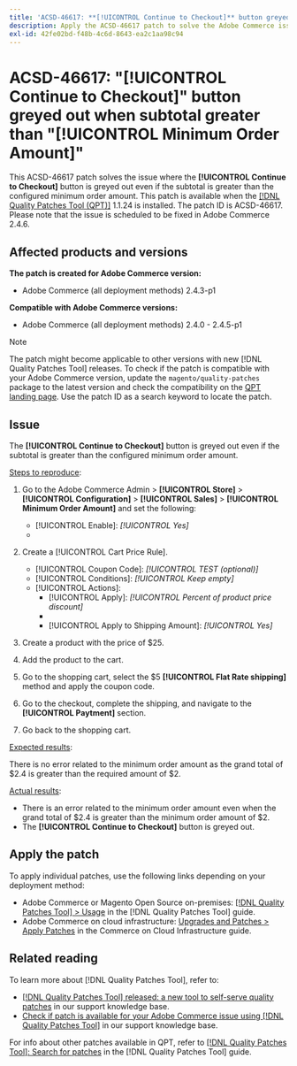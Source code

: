 ```yaml
---
title: 'ACSD-46617: **[!UICONTROL Continue to Checkout]** button greyed out when subtotal greater than configured minimum order amount'
description: Apply the ACSD-46617 patch to solve the Adobe Commerce issue where the **[!UICONTROL Continue to Checkout]** button is greyed out even if the subtotal is greater than the configured minimum order amount.
exl-id: 42fe02bd-f48b-4c6d-8643-ea2c1aa98c94
---
```

# ACSD-46617: "[!UICONTROL Continue to Checkout]" button greyed out when subtotal greater than "[!UICONTROL Minimum Order Amount]"

This ACSD-46617 patch solves the issue where the **[!UICONTROL Continue to Checkout]** button is greyed out even if the subtotal is greater than the configured minimum order amount. This patch is available when the [[!DNL Quality Patches Tool (QPT)]](/help/announcements/adobe-commerce-announcements/magento-quality-patches-released-new-tool-to-self-serve-quality-patches.md) 1.1.24 is installed. The patch ID is ACSD-46617. Please note that the issue is scheduled to be fixed in Adobe Commerce 2.4.6.

## Affected products and versions

**The patch is created for Adobe Commerce version:**

* Adobe Commerce (all deployment methods) 2.4.3-p1

**Compatible with Adobe Commerce versions:**

* Adobe Commerce (all deployment methods) 2.4.0 - 2.4.5-p1

>[!NOTE]
>
>The patch might become applicable to other versions with new [!DNL Quality Patches Tool] releases. To check if the patch is compatible with your Adobe Commerce version, update the `magento/quality-patches` package to the latest version and check the compatibility on the [QPT landing page](https://experienceleague.adobe.com/tools/commerce-quality-patches/index.html). Use the patch ID as a search keyword to locate the patch.

## Issue

The **[!UICONTROL Continue to Checkout]** button is greyed out even if the subtotal is greater than the configured minimum order amount.

<u>Steps to reproduce</u>:

1. Go to the Adobe Commerce Admin > **[!UICONTROL Store]** > **[!UICONTROL Configuration]** > **[!UICONTROL Sales]** > **[!UICONTROL Minimum Order Amount]** and set the following: 
    * [!UICONTROL Enable]: *[!UICONTROL Yes]*
    * [!UICONTROL Minimum Amount]: *2*

1. Create a [!UICONTROL Cart Price Rule].
    * [!UICONTROL Coupon Code]: *[!UICONTROL TEST (optional)]*
    * [!UICONTROL Conditions]: *[!UICONTROL Keep empty]*
    * [!UICONTROL Actions]:
        * [!UICONTROL Apply]: *[!UICONTROL Percent of product price discount]*
        * [!UICONTROL Discount Amount]: *92*
        * [!UICONTROL Apply to Shipping Amount]: *[!UICONTROL Yes]*
1. Create a product with the price of $25.
1. Add the product to the cart.
1. Go to the shopping cart, select the $5 **[!UICONTROL Flat Rate shipping]** method and apply the coupon code.
1. Go to the checkout, complete the shipping, and navigate to the **[!UICONTROL Paytment]** section.
1. Go back to the shopping cart.

<u>Expected results</u>:

There is no error related to the minimum order amount as the grand total of $2.4 is greater than the required amount of $2.

<u>Actual results</u>:

* There is an error related to the minimum order amount even when the grand total of $2.4 is greater than the minimum order amount of $2.
* The **[!UICONTROL Continue to Checkout]** button is greyed out.

## Apply the patch

To apply individual patches, use the following links depending on your deployment method:

* Adobe Commerce or Magento Open Source on-premises: [[!DNL Quality Patches Tool] > Usage](https://experienceleague.adobe.com/docs/commerce-operations/tools/quality-patches-tool/usage.html) in the [!DNL Quality Patches Tool] guide.
* Adobe Commerce on cloud infrastructure: [Upgrades and Patches > Apply Patches](https://experienceleague.adobe.com/docs/commerce-cloud-service/user-guide/develop/upgrade/apply-patches.html) in the Commerce on Cloud Infrastructure guide.

## Related reading

To learn more about [!DNL Quality Patches Tool], refer to:

* [[!DNL Quality Patches Tool] released: a new tool to self-serve quality patches](/help/announcements/adobe-commerce-announcements/magento-quality-patches-released-new-tool-to-self-serve-quality-patches.md) in our support knowledge base.
* [Check if patch is available for your Adobe Commerce issue using [!DNL Quality Patches Tool]](/help/support-tools/patches-available-in-qpt-tool/check-patch-for-magento-issue-with-magento-quality-patches.md) in our support knowledge base.

For info about other patches available in QPT, refer to [[!DNL Quality Patches Tool]: Search for patches](https://experienceleague.adobe.com/tools/commerce-quality-patches/index.html) in the [!DNL Quality Patches Tool] guide.

